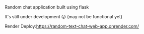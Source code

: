 Random chat application built using flask

It's still under development 😕 (may not be functional yet)


Render Deploy:https://random-text-chat-web-app.onrender.com/
